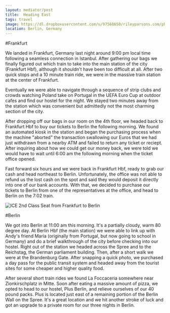 ```yaml
---
layout: mediator/post
title:  Heading East
tags: travel
image: https://dl.dropboxusercontent.com/u/97568650/rileyparsons.com/photos/article-images/2016-07-01-heading-east/reichstag.jpeg
location: Berlin, Germany
---
```


#Frankfurt

We landed in Frankfurt, Germany last night around 9:00 pm local time following a seamless connection in Istanbul. After gathering our bags we finally figured out which train to take into the main station of the city (Frankfurt Hbf), although it shouldn't have been too difficult at all. After two quick stops and a 10 minute train ride, we were in the massive train station at the center of Frankfurt. 

Eventually we were able to navigate through a sequence of strip clubs and crowds watching Poland take on Portugal in the UEFA Euro Cup at outdoor cafes and find our hostel for the night. We stayed two minutes away from the station which was convenient but admittedly not the most charming section of the city. 

After dropping off our bags in our room on the 4th floor, we headed back to Frankfurt Hbf to buy our tickets to Berlin the following morning. We found an automated kiosk in the station and began the purchasing process when the machine "aborted" the transaction swallowing our Euros that we had just withdrawn from a nearby ATM and failed to return any ticket or reciept. After inquiring about how we could get our money back, we were told we would have to wait until 6:00 am the following morning when the ticket office opened. 

Fast forward six hours and we were back in Frankfurt Hbf, ready to grab our cash and head northeast to Berlin. Unfortunately, the office was not able to refund us the lost cash on the spot and said they would deposit it directly into one of our bank accounts. With that, we decided to purchase our tickets to Berlin from one of the representatives at the office, and head to Berlin on the 7:02 train.

![ICE 2nd Class Seat from Frankfurt to Berlin]({{site.cdn_path}}/photos/article-images/2016-07-01-heading-east/Movingtrain.GIF)

#Berlin

We got into Berlin at 11:00 am this morning. It's a partially cloudy, warm 80 degree day. At Berlin Hbf (the main station) we were able to link up with Andy's friend Maria (originally from Portugal, but now going to school in Germany) and do a brief walkthrough of the city before checking into our hostel. Right out of the station we headed across the Spree and to the Reichstag, the German parliament building. Then, after a short walk we were at the Brandenburg Gate. After snapping a quick photo, we purchased a day pass for the public transit system and headed away from the tourist sites for some cheaper and higher quality food. 

After several short train rides we found La Foccaceria somewhere near Zionkirschplatz in Mitte. Soon after eating a massive amount of pizza, we opted to head to our hostel, Plus Berlin, and relieve ourselves of our 40 pound packs. Plus is located just east of a remaining portion of the Berlin Wall on the Spree. It's a great location and we hit another stroke of luck and got an upgrade to a private room for our three nights in Berlin.

